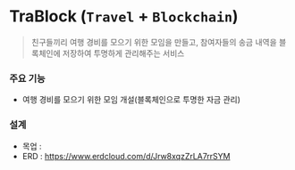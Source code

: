 # **TraBlock** (`Travel` + `Blockchain`)
 > 친구들끼리 여행 경비를 모으기 위한 모임을 만들고, 참여자들의 송금 내역을 블록체인에 저장하여 투명하게 관리해주는 서비스

### 주요 기능
 - 여행 경비를 모으기 위한 모임 개설(블록체인으로 투명한 자금 관리)

### 설계
 - 목업 : 
 - ERD  : https://www.erdcloud.com/d/Jrw8xqzZrLA7rrSYM